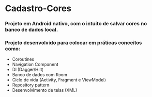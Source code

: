 # Cadastro-Cores
### Projeto em Android nativo, com o intuito de salvar cores no banco de dados local.
### Projeto desenvolvido para colocar em práticas conceitos como:
  -  Coroutines
  -  Navigation Component
  -  DI (Dagger/Hilt)
  -  Banco de dados com Room
  -  Ciclo de vida (Activity, Fragment e ViewModel)
  -  Repository pattern
  -  Desenvolvimento de telas (XML)
